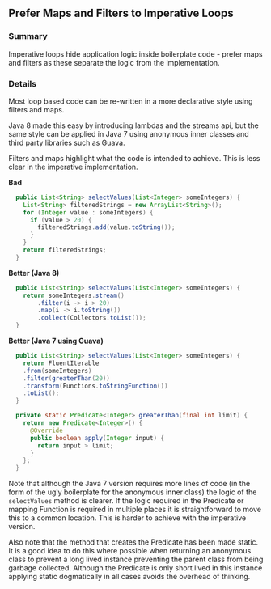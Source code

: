 ## Prefer Maps and Filters to Imperative Loops

### Summary

Imperative loops hide application logic inside boilerplate code - prefer maps and filters as these separate the logic from the implementation. 

### Details

Most loop based code can be re-written in a more declarative style using filters and maps.

Java 8 made this easy by introducing lambdas and the streams api, but the same style can be applied in Java 7 using anonymous inner classes and third party libraries such as Guava.

Filters and maps highlight what the code is intended to achieve. This is less clear in the imperative implementation.

**Bad**
```java
  public List<String> selectValues(List<Integer> someIntegers) {
    List<String> filteredStrings = new ArrayList<String>();
    for (Integer value : someIntegers) {
      if (value > 20) {
        filteredStrings.add(value.toString());
      }
    }
    return filteredStrings;
  }
```

**Better (Java 8)**
```java
  public List<String> selectValues(List<Integer> someIntegers) {
    return someIntegers.stream()
        .filter(i -> i > 20)
        .map(i -> i.toString())
        .collect(Collectors.toList());
  }
```

**Better (Java 7 using Guava)**
```java
  public List<String> selectValues(List<Integer> someIntegers) {
    return FluentIterable
    .from(someIntegers)
    .filter(greaterThan(20))
    .transform(Functions.toStringFunction())
    .toList();
  }

  private static Predicate<Integer> greaterThan(final int limit) {
    return new Predicate<Integer>() {
      @Override
      public boolean apply(Integer input) {
        return input > limit;
      }
    };
  }
```

Note that although the Java 7 version requires more lines of code (in the form of the ugly boilerplate for the anonymous inner class) the logic of the `selectValues` method is clearer. If the logic required in the Predicate or mapping Function is required in multiple places it is straightforward to move this to a common location. This is harder to achieve with the imperative version.

Also note that the method that creates the Predicate has been made static. It is a good idea to do this where possible when returning an anonymous class to prevent a long lived instance preventing the parent class from being garbage collected. Although the Predicate is only short lived in this instance applying static dogmatically in all cases avoids the overhead of thinking.
